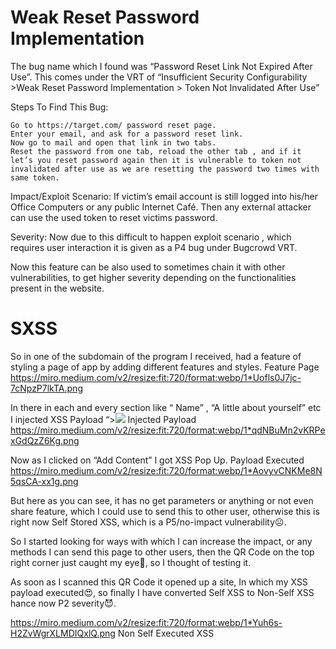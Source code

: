 # Weak Reset Password Implementation

The bug name which I found was “Password Reset Link Not Expired After Use”. This comes under the VRT of “Insufficient Security Configurability >Weak Reset Password Implementation > Token Not Invalidated After Use”

Steps To Find This Bug:

    Go to https://target.com/ password reset page.
    Enter your email, and ask for a password reset link.
    Now go to mail and open that link in two tabs.
    Reset the password from one tab, reload the other tab , and if it let’s you reset password again then it is vulnerable to token not invalidated after use as we are resetting the password two times with same token.

Impact/Exploit Scenario: If victim’s email account is still logged into his/her Office Computers or any public Internet Café. Then any external attacker can use the used token to reset victims password.

Severity: Now due to this difficult to happen exploit scenario , which requires user interaction it is given as a P4 bug under Bugcrowd VRT.

Now this feature can be also used to sometimes chain it with other vulnerabilities, to get higher severity depending on the functionalities present in the website.




# SXSS

So in one of the subdomain of the program I received, had a feature of styling a page of app by adding different features and styles.
Feature Page
https://miro.medium.com/v2/resize:fit:720/format:webp/1*Uofls0J7jc-7cNpzP7lkTA.png 

In there in each and every section like “ Name” , “A little about yourself” etc I injected XSS Payload “><img src=x onerror=alert(document.cookie)>
Injected Payload
https://miro.medium.com/v2/resize:fit:720/format:webp/1*qdNBuMn2vKRPexGdQzZ6Kg.png 


Now as I clicked on “Add Content” I got XSS Pop Up.
Payload Executed
https://miro.medium.com/v2/resize:fit:720/format:webp/1*AovyvCNKMe8N5qsCA-xx1g.png 

But here as you can see, it has no get parameters or anything or not even share feature, which I could use to send this to other user, otherwise this is right now Self Stored XSS, which is a P5/no-impact vulnerability☹️.

So I started looking for ways with which I can increase the impact, or any methods I can send this page to other users, then the QR Code on the top right corner just caught my eye🧐, so I thought of testing it.

As soon as I scanned this QR Code it opened up a site, In which my XSS payload executed😍, so finally I have converted Self XSS to Non-Self XSS hance now P2 severity😈.

https://miro.medium.com/v2/resize:fit:720/format:webp/1*Yuh6s-H2ZvWgrXLMDIQxlQ.png 
Non Self Executed XSS
